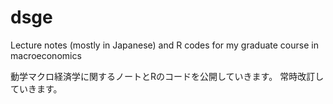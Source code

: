 # dsge
Lecture notes (mostly in Japanese) and R codes for my graduate course in macroeconomics

動学マクロ経済学に関するノートとRのコードを公開していきます。
常時改訂していきます。
